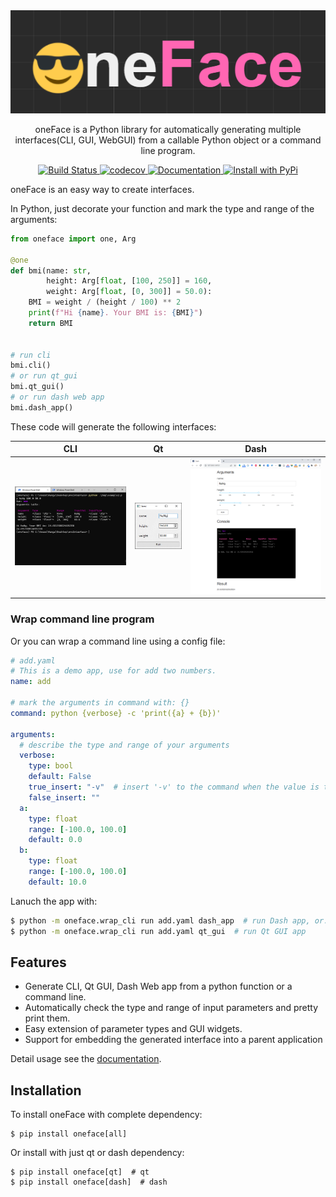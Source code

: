 <div align="center">

<img src="./docs/imgs/logo.png">

<p> oneFace is a Python library for automatically generating multiple interfaces(CLI, GUI, WebGUI) from a callable Python object or a command line program. </p>

<p>
    <a href="https://github.com/Nanguage/oneFace/actions/workflows/build_and_test.yml">
        <img src="https://github.com/Nanguage/oneFace/actions/workflows/build_and_test.yml/badge.svg" alt="Build Status">
    </a>
    <a href="https://app.codecov.io/gh/Nanguage/oneFace">
        <img src="https://codecov.io/gh/Nanguage/oneFace/branch/master/graph/badge.svg" alt="codecov">
    </a>
    <a href="https://oneface.readthedocs.io/en/latest/">
    	<img src="https://readthedocs.org/projects/oneface/badge/?version=latest" alt="Documentation">
    </a>
  <a href="https://pypi.org/project/oneFace/">
    <img src="https://img.shields.io/pypi/v/oneface.svg" alt="Install with PyPi" />
  </a>
</p>

</div>


oneFace is an easy way to create interfaces.

In Python, just decorate your function and mark the type and range of the arguments:

```Python
from oneface import one, Arg

@one
def bmi(name: str,
        height: Arg[float, [100, 250]] = 160,
        weight: Arg[float, [0, 300]] = 50.0):
    BMI = weight / (height / 100) ** 2
    print(f"Hi {name}. Your BMI is: {BMI}")
    return BMI


# run cli
bmi.cli()
# or run qt_gui
bmi.qt_gui()
# or run dash web app
bmi.dash_app()
```

These code will generate the following interfaces:

|  CLI | Qt | Dash |
| ---- | -- | ---- |
| ![CLI](./docs/imgs/bmi_cli.png) | ![Qt](./docs/imgs/bmi_qt.png) | ![Dash](./docs/imgs/bmi_dash.png) |

### Wrap command line program

Or you can wrap a command line using a config file:

```yaml
# add.yaml
# This is a demo app, use for add two numbers.
name: add

# mark the arguments in command with: {}
command: python {verbose} -c 'print({a} + {b})'

arguments:
  # describe the type and range of your arguments
  verbose:
    type: bool
    default: False
    true_insert: "-v"  # insert '-v' to the command when the value is true
    false_insert: ""
  a:
    type: float
    range: [-100.0, 100.0]
    default: 0.0
  b:
    type: float
    range: [-100.0, 100.0]
    default: 10.0
```

Lanuch the app with:

```Bash
$ python -m oneface.wrap_cli run add.yaml dash_app  # run Dash app, or:
$ python -m oneface.wrap_cli run add.yaml qt_gui  # run Qt GUI app
```

## Features

+ Generate CLI, Qt GUI, Dash Web app from a python function or a command line.
+ Automatically check the type and range of input parameters and pretty print them.
+ Easy extension of parameter types and GUI widgets.
+ Support for embedding the generated interface into a parent application

Detail usage see the [documentation](https://oneface.readthedocs.io/en/latest/).

## Installation

To install oneFace with complete dependency:

```
$ pip install oneface[all]
```

Or install with just qt or dash dependency:

```
$ pip install oneface[qt]  # qt
$ pip install oneface[dash]  # dash
```
